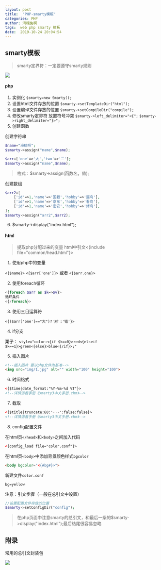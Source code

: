 ```yaml
---
layout: post
title:  "PHP-smarty模板"
categories: PHP
author: 滑稽兔啊
tags:  web php smarty 模板
date:  2019-10-24 20:04:54
---
```




## smarty模板



>smarty定界符：一定要遵守smarty规则

![](https://j1109053660.oss-cn-hangzhou.aliyuncs.com/img/20191024200803.jpg)



#### php

1. 实例化
```$smarty=new Smarty();```
2. 设置html文件存放的位置
```$smarty->setTemplateDir("html");```
3. 设置编译文件存放的位置
```$smarty->setCompileDir("compile");```
4. 修改smarty定界符 放置符号冲突
```$smarty->left_delimiter="<{";```
```$smarty->right_delimiter="}>";```
5. 创建函数

创建字符串

```php
$name="滑稽啊";
$smarty->assign("name",$name);
```

```php
$arr=['one'=>'大','two'=>'二'];
$smarty->assign("name",$name);
```

>格式：$smarty->assign(函数名，值);


创建数组
```PHP
$arr2=[
    ['id'=>1,'name'=>'国毅','hobby'=>'遛鸟'],
    ['id'=>1,'name'=>'京东','hobby'=>'看鸟'],
    ['id'=>1,'name'=>'宏安','hobby'=>'烤鸟'],
];
$smarty->assign("arr2",$arr2);
```
6. $smarty->display("index.html");

  

#### html

> 提取php分配过来的变量
> html中引文<{include file="common/head.html"}>

1. 使用php中的变量

```<{$name}>```
```<{$arr['one']}>``` 或者 ```<{$arr.one}>```

2. 使用foreach循环

```php
<{foreach $arr as $k=>$v}>
循环条件
<{/foreach}>
```

3. 使用三目运算符

```<{($arr['one']=="大")?'对':'错'}>```

4. if分支

栗子：	```style="color:<{if $k==0}>red<{elseif $k==1}>green<{else}>blue<{/if}>;"```

5. 插入图片

```html
<!--插入图片 要以php文件为基准-->
<img src="img/1.jpg" alt="" width="100" height="100">
```

6. 时间格式

```html
<{$time|date_format:"%Y-%m-%d %T"}>
<!--详情请看手册《smarty3中文手册.chm》-->
```


7. 截取

```html
<{$title|truncate:60:'···':false:false}>
<!--详情请看手册《smarty3中文手册.chm》-->
```


8. config配置文件

在html页```</head>```和```<body>```之间加入代码

```html
<{config_load file="color.conf"}>
```
在html页```<body>```中添加背景颜色样式```bgcolor```

```html
<body bgcolor="<{#bg#}>">
```
新建文件```color.conf```

```
bg=yellow
```

注意：引文步骤（一般在总引文中设置）

```php
//设置配置文件存放的位置
$smarty->setConfigDir("config");
```


>在php页面中注意smarty的总引文，和最后一条的$smarty->display("index.html");最后结尾很容易忽略
>



## 附录

常用的总引文封装包

![](https://j1109053660.oss-cn-hangzhou.aliyuncs.com/img/20191024174750.png) 



